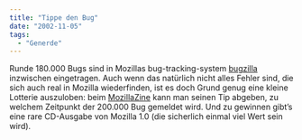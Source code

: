 ```yaml
---
title: "Tippe den Bug"
date: "2002-11-05"
tags:
  - "Generde"
---
```


Runde 180.000 Bugs sind in Mozillas bug-tracking-system [bugzilla](https://web.archive.org/web/20030709194716/http://bugzilla.mozilla.org/) inzwischen eingetragen. Auch wenn das natürlich nicht alles Fehler sind, die sich auch real in Mozilla wiederfinden, ist es doch Grund genug eine kleine Lotterie auszuloben: beim [MozillaZine](https://web.archive.org/web/20030709194716/http://www.mozillazine.org/articles/article2630.html "200,000 Bug Sweepstake- MozillaZine") kann man seinen Tip abgeben, zu welchem Zeitpunkt der 200.000 Bug gemeldet wird. Und zu gewinnen gibt’s eine rare CD-Ausgabe von Mozilla 1.0 (die sicherlich einmal viel Wert sein wird).
